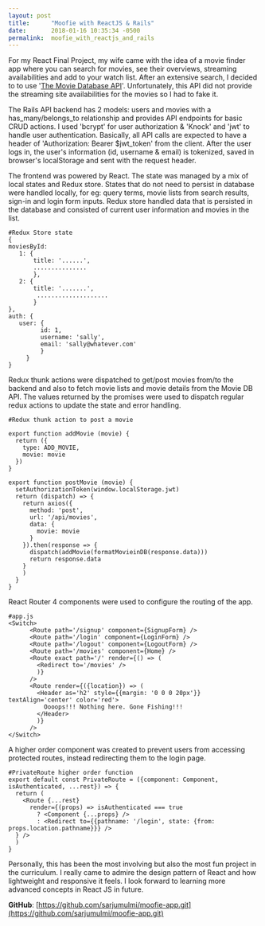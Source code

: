```yaml
---
layout: post
title:      "Moofie with ReactJS & Rails"
date:       2018-01-16 10:35:34 -0500
permalink:  moofie_with_reactjs_and_rails
---
```


For my React Final Project, my wife came with the idea of a movie finder app where you can search for movies, see their overviews, streaming availabilities and add to your watch list. After an extensive search, I decided to to use '[The Movie Database API](http://https://www.themoviedb.org/)'. Unfortunately, this API did not provide the streaming site availabilities for the movies so I had to fake it. 

The Rails API backend has 2 models: users and movies with a has_many/belongs_to relationship and provides API endpoints for basic CRUD actions. I used 'bcrypt' for user authorization & 'Knock' and 'jwt' to handle user authentication. Basically, all API calls are expected to have a header of 'Authorization: Bearer $jwt_token' from the client. After the user logs in, the user's information (id, username & email) is tokenized, saved in browser's localStorage and sent with the request header. 

The frontend was powered by React. The state was managed by a mix of local states and Redux store. States that do not need to persist in database were handled locally, for eg: query terms, movie lists from search results, sign-in and login form inputs. Redux store handled data that is persisted in the database and consisted of current user information and movies in the list. 

```
#Redux Store state
{
moviesById:
   1: {
       title: '......',
       ...............
       }, 
   2: {
       title: '.......',
        ....................
       }
},
auth: {
   user: {
         id: 1,
         username: 'sally',
         email: 'sally@whatever.com'
         }
     }
}
```
Redux thunk actions were dispatched to get/post movies from/to the backend and also to fetch movie lists and movie details from the Movie DB API. The values returned by the promises were used to dispatch regular redux actions to update the state and error handling.

```
#Redux thunk action to post a movie

export function addMovie (movie) {
  return ({
    type: ADD_MOVIE,
    movie: movie
  })
}

export function postMovie (movie) {
  setAuthorizationToken(window.localStorage.jwt)
  return (dispatch) => {
    return axios({
      method: 'post',
      url: '/api/movies',
      data: {
        movie: movie
      }
    }).then(response => {
      dispatch(addMovie(formatMovieinDB(response.data)))
      return response.data
    }
    )
  }
}
```
React Router 4 components were used to configure the routing of the app.

```
#app.js
<Switch>
      <Route path='/signup' component={SignupForm} />
      <Route path='/login' component={LoginForm} />
      <Route path='/logout' component={LogoutForm} />
      <Route path='/movies' component={Home} />
      <Route exact path='/' render={() => (
        <Redirect to='/movies' />
        )} 
	  />
      <Route render={({location}) => (
        <Header as='h2' style={{margin: '0 0 0 20px'}} textAlign='center' color='red'>
          Oooops!!! Nothing here. Gone Fishing!!!
        </Header>
        )} 
	  />
</Switch>
```
A higher order component was created to prevent users from accessing protected routes, instead redirecting them to the login page.

```
#PrivateRoute higher order function
export default const PrivateRoute = ({component: Component, isAuthenticated, ...rest}) => {
  return (
    <Route {...rest}
      render={(props) => isAuthenticated === true
        ? <Component {...props} />
        : <Redirect to={{pathname: '/login', state: {from: props.location.pathname}}} />
  } />
  )
}
```
Personally, this has been the most involving but also the most fun project in the curriculum. I really came to admire the design pattern of React and how lightweight and responsive it feels. I look forward to learning more advanced concepts in React JS in future.

**GitHub**: [https://github.com/sarjumulmi/moofie-app.git](https://github.com/sarjumulmi/moofie-app.git)
